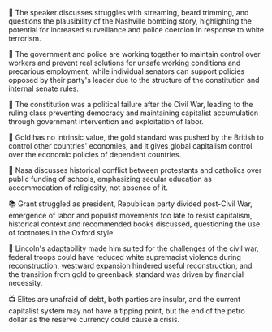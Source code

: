 🍔 The speaker discusses struggles with streaming, beard trimming, and questions the plausibility of the Nashville bombing story, highlighting the potential for increased surveillance and police coercion in response to white terrorism.

📝 The government and police are working together to maintain control over workers and prevent real solutions for unsafe working conditions and precarious employment, while individual senators can support policies opposed by their party's leader due to the structure of the constitution and internal senate rules.

📜 The constitution was a political failure after the Civil War, leading to the ruling class preventing democracy and maintaining capitalist accumulation through government intervention and exploitation of labor.

📜 Gold has no intrinsic value, the gold standard was pushed by the British to control other countries' economies, and it gives global capitalism control over the economic policies of dependent countries.

📝 Nasa discusses historical conflict between protestants and catholics over public funding of schools, emphasizing secular education as accommodation of religiosity, not absence of it.

📚 Grant struggled as president, Republican party divided post-Civil War, emergence of labor and populist movements too late to resist capitalism, historical context and recommended books discussed, questioning the use of footnotes in the Oxford style.

🍔 Lincoln's adaptability made him suited for the challenges of the civil war, federal troops could have reduced white supremacist violence during reconstruction, westward expansion hindered useful reconstruction, and the transition from gold to greenback standard was driven by financial necessity.

📺 Elites are unafraid of debt, both parties are insular, and the current capitalist system may not have a tipping point, but the end of the petro dollar as the reserve currency could cause a crisis.

